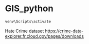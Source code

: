 # GIS_python

```sh
venv\Scripts\activate
```

Hate Crime dataset
https://crime-data-explorer.fr.cloud.gov/pages/downloads